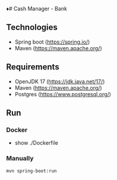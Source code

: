 ♦# Cash Manager - Bank

## Technologies

- Spring boot (https://spring.io/)
- Maven (https://maven.apache.org/)

## Requirements

- OpenJDK 17 (https://jdk.java.net/17/)
- Maven (https://maven.apache.org/)
- Postgres (https://www.postgresql.org/)

## Run

### Docker

- show ./Dockerfile

### Manually

```
mvn spring-boot:run
```

